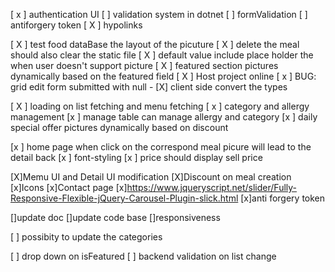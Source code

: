 [ x ] authentication UI
[  ] validation system in dotnet 
[  ] formValidation 
[  ] antiforgery token 
[ X ] hypolinks 



[ X ] test food dataBase the layout of the picuture
[ X ] delete the meal should also clear the static file
[ X ] default value include place holder the when user doesn't support picture
[ X ] featured section pictures dynamically based on the featured field
[ X ] Host project online
[ x ] BUG:  grid edit form submitted with null
	- [X] client side convert the types 


[ X ] loading on list fetching and menu fetching 
[ x ] category and allergy management 
[x ] manage table can manage allergy and category 
[x ] daily special offer pictures dynamically based on discount 

[x ] home page when click on the correspond meal picure will lead to the detail back 
[x ] font-styling 
[x ] price should display sell price 



[X]Memu UI and Detail UI modification 
[X]Discount on meal creation 
[x]Icons
[x]Contact page 
[x]https://www.jqueryscript.net/slider/Fully-Responsive-Flexible-jQuery-Carousel-Plugin-slick.html
[x]anti forgery token 

[]update doc
[]update code base
[]responsiveness



[ ]	possibity to update the categories 


[ ] drop down on isFeatured
[ ] backend validation on list change